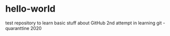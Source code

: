 # hello-world
test repository to learn basic stuff about GitHub
2nd attempt in learning git - quaranttine 2020

